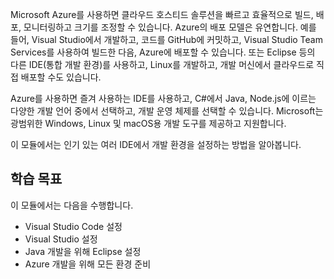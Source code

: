 Microsoft Azure를 사용하면 클라우드 호스티드 솔루션을 빠르고 효율적으로 빌드, 배포, 모니터링하고 크기를 조정할 수 있습니다. Azure의 배포 모델은 유연합니다. 예를 들어, Visual Studio에서 개발하고, 코드를 GitHub에 커밋하고, Visual Studio Team Services를 사용하여 빌드한 다음, Azure에 배포할 수 있습니다. 또는 Eclipse 등의 다른 IDE(통합 개발 환경)를 사용하고, Linux를 개발하고, 개발 머신에서 클라우드로 직접 배포할 수도 있습니다.

Azure를 사용하면 즐겨 사용하는 IDE를 사용하고, C#에서 Java, Node.js에 이르는 다양한 개발 언어 중에서 선택하고, 개발 운영 체제를 선택할 수 있습니다. Microsoft는 광범위한 Windows, Linux 및 macOS용 개발 도구를 제공하고 지원합니다.

이 모듈에서는 인기 있는 여러 IDE에서 개발 환경을 설정하는 방법을 알아봅니다.

## <a name="learning-objectives"></a>학습 목표

이 모듈에서는 다음을 수행합니다.

- Visual Studio Code 설정
- Visual Studio 설정
- Java 개발을 위해 Eclipse 설정
- Azure 개발을 위해 모든 환경 준비
